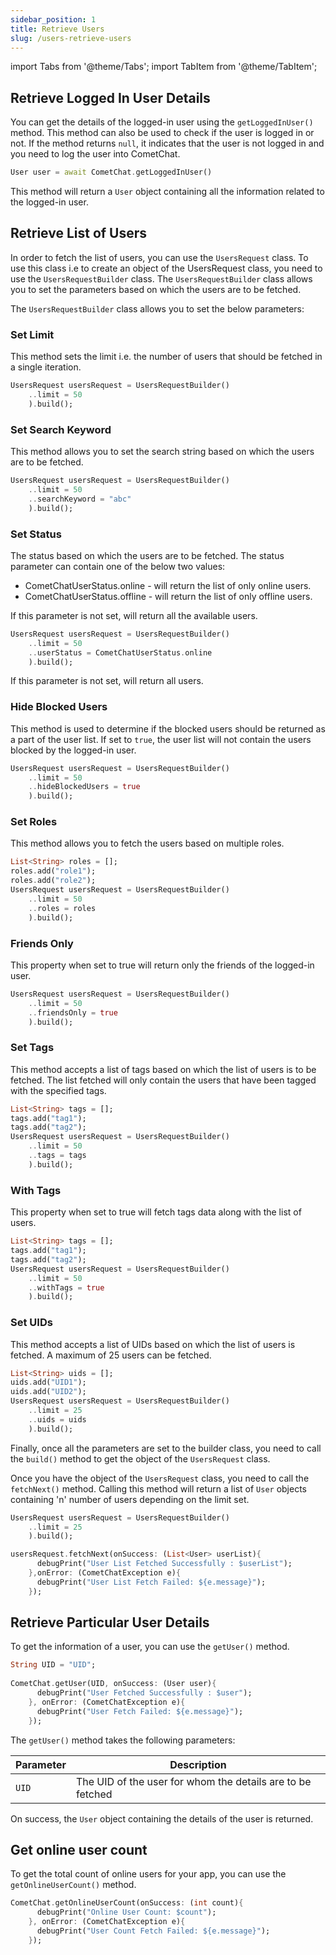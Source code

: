 ```yaml
---
sidebar_position: 1
title: Retrieve Users
slug: /users-retrieve-users
---
```


import Tabs from '@theme/Tabs';
import TabItem from '@theme/TabItem';

## Retrieve Logged In User Details

You can get the details of the logged-in user using the `getLoggedInUser()` method. This method can also be used to check if the user is logged in or not. If the method returns `null`, it indicates that the user is not logged in and you need to log the user into CometChat.

<Tabs>
<TabItem value="1" label="Dart">

```Dart
User user = await CometChat.getLoggedInUser()
```

</TabItem>
</Tabs>



This method will return a `User` object containing all the information related to the logged-in user.

## Retrieve List of Users

In order to fetch the list of users, you can use the `UsersRequest` class. To use this class i.e to create an object of the UsersRequest class, you need to use the `UsersRequestBuilder` class. The `UsersRequestBuilder` class allows you to set the parameters based on which the users are to be fetched.

The `UsersRequestBuilder` class allows you to set the below parameters:

### Set Limit

This method sets the limit i.e. the number of users that should be fetched in a single iteration.

<Tabs>
<TabItem value="1" label="Dart">

```Dart
UsersRequest usersRequest = UsersRequestBuilder()
    ..limit = 50
    ).build();
```

</TabItem>
</Tabs>



### Set Search Keyword

This method allows you to set the search string based on which the users are to be fetched.

<Tabs>
<TabItem value="1" label="Dart">

```Dart
UsersRequest usersRequest = UsersRequestBuilder()
    ..limit = 50
  	..searchKeyword = "abc"
    ).build();
```

</TabItem>
</Tabs>



### Set Status

The status based on which the users are to be fetched. The status parameter can contain one of the below two values:

- CometChatUserStatus.online - will return the list of only online users.
- CometChatUserStatus.offline - will return the list of only offline users.

If this parameter is not set, will return all the available users.

<Tabs>
<TabItem value="1" label="Dart">

```Dart
UsersRequest usersRequest = UsersRequestBuilder()
    ..limit = 50
  	..userStatus = CometChatUserStatus.online
    ).build();
```

</TabItem>
</Tabs>



If this parameter is not set, will return all users.

### Hide Blocked Users

This method is used to determine if the blocked users should be returned as a part of the user list. If set to `true`, the user list will not contain the users blocked by the logged-in user.

<Tabs>
<TabItem value="1" label="Dart">

```Dart
UsersRequest usersRequest = UsersRequestBuilder()
    ..limit = 50
  	..hideBlockedUsers = true
    ).build();
```

</TabItem>
</Tabs>



### Set Roles

This method allows you to fetch the users based on multiple roles.

<Tabs>
<TabItem value="1" label="Dart">

```Dart
List<String> roles = [];
roles.add("role1");
roles.add("role2");
UsersRequest usersRequest = UsersRequestBuilder()
    ..limit = 50
  	..roles = roles
    ).build();
```

</TabItem>
</Tabs>



### Friends Only

This property when set to true will return only the friends of the logged-in user.

<Tabs>
<TabItem value="1" label="Dart">

```Dart
UsersRequest usersRequest = UsersRequestBuilder()
    ..limit = 50
  	..friendsOnly = true
    ).build();
```

</TabItem>
</Tabs>



### Set Tags

This method accepts a list of tags based on which the list of users is to be fetched. The list fetched will only contain the users that have been tagged with the specified tags.

<Tabs>
<TabItem value="1" label="Dart">

```Dart
List<String> tags = [];
tags.add("tag1");
tags.add("tag2");
UsersRequest usersRequest = UsersRequestBuilder()
    ..limit = 50
  	..tags = tags
    ).build();
```

</TabItem>
</Tabs>



### With Tags

This property when set to true will fetch tags data along with the list of users.

<Tabs>
<TabItem value="1" label="Dart">

```Dart
List<String> tags = [];
tags.add("tag1");
tags.add("tag2");
UsersRequest usersRequest = UsersRequestBuilder()
    ..limit = 50
  	..withTags = true
    ).build();
```

</TabItem>
</Tabs>



### Set UIDs

This method accepts a list of UIDs based on which the list of users is fetched. A maximum of 25 users can be fetched.

<Tabs>
<TabItem value="1" label="Dart">

```Dart
List<String> uids = [];
uids.add("UID1");
uids.add("UID2");
UsersRequest usersRequest = UsersRequestBuilder()
    ..limit = 25
  	..uids = uids
    ).build();
```

</TabItem>
</Tabs>



Finally, once all the parameters are set to the builder class, you need to call the `build()` method to get the object of the `UsersRequest` class.

Once you have the object of the `UsersRequest` class, you need to call the `fetchNext()` method. Calling this method will return a list of `User` objects containing 'n' number of users depending on the limit set.

<Tabs>
<TabItem value="1" label="Dart">

```Dart
UsersRequest usersRequest = UsersRequestBuilder()
    ..limit = 25
    ).build();

usersRequest.fetchNext(onSuccess: (List<User> userList){
      debugPrint("User List Fetched Successfully : $userList");
    },onError: (CometChatException e){
      debugPrint("User List Fetch Failed: ${e.message}");
    });
```

</TabItem>
</Tabs>




## Retrieve Particular User Details

To get the information of a user, you can use the `getUser()` method.

<Tabs>
<TabItem value="1" label="Dart">

```Dart
String UID = "UID";
    
CometChat.getUser(UID, onSuccess: (User user){
      debugPrint("User Fetched Successfully : $user");
    }, onError: (CometChatException e){
      debugPrint("User Fetch Failed: ${e.message}");
    });
```

</TabItem>
</Tabs>



The `getUser()` method takes the following parameters:

| Parameter | Description | 
| ---- | ---- | 
| `UID` | The UID of the user for whom the details are to be fetched | 


On success, the `User` object containing the details of the user is returned.

## Get online user count

To get the total count of online users for your app, you can use the `getOnlineUserCount()` method.

<Tabs>
<TabItem value="1" label="Dart">

```Dart
CometChat.getOnlineUserCount(onSuccess: (int count){
      debugPrint("Online User Count: $count"); 
    }, onError: (CometChatException e){
      debugPrint("User Count Fetch Failed: ${e.message}");
    });
```

</TabItem>
</Tabs>

